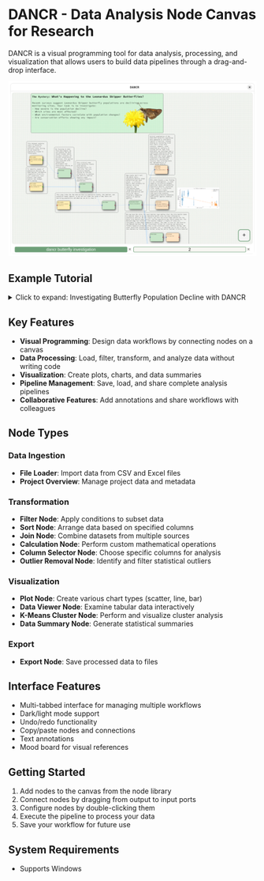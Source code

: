 # DANCR - Data Analysis Node Canvas for Research

DANCR is a visual programming tool for data analysis, processing, and visualization that allows users to build data pipelines through a drag-and-drop interface.

![DANCR's visual programming interface with an example workflow](images/pipeline_overview.png)

## Example Tutorial

<details>
<summary>Click to expand: Investigating Butterfly Population Decline with DANCR</summary>

# Investigating Butterfly Population Decline with DANCR: A Step-by-Step Guide

## If you wish to skip this tutorial and want to just run the finished pipeline:
- Download the DANCR.exe and "dancr butterfly investigation.zip"
- Install and Open DANCR
- Click the floating action button (FAB) in the bottom right corner of the canvas and navigate to "File Operations"
- Select "Import Package Pipeline (.zip)" and select "dancr butterfly investigation.zip"
- Execute pipeline by right clicking the canvas and selecting "Execute Pipeline" or via the FAB

<!-- 
SCREENSHOT SUGGESTION:
Add a screenshot of the DANCR interface with the imported pipeline.
Caption: DANCR with the pre-packaged butterfly investigation pipeline loaded
-->

## The Mystery: What's Happening to the Leonardus Skipper Butterflies?

Recent surveys suggest Leonardus Skipper butterfly populations are declining across monitoring sites. Your task is to investigate:
- How severe is the population decline?
- Which sites are most affected?
- What environmental factors correlate with population changes?
- Are conservation efforts showing any impact?

Let's use DANCR to find answers in the data.

## Step 1: Starting Your Investigation

1. Launch DANCR after installing the DANCR.exe
2. You'll see a blank canvas workspace - this will be your investigation board
3. Download the following files:
- "leonardus_population_surveys_sample.csv"
- "habitat_characteristics_sample.csv"
- "human_impacts_sample.csv"

<!-- 
SCREENSHOT SUGGESTION:
Add a screenshot of the blank DANCR canvas here.
Caption: DANCR's blank canvas - your starting point for data investigation
-->

## Step 2: Gathering the Evidence (Loading Data)

1. Right-click on the canvas and select "File Loader Node" 
2. Double-click on the new node
3. Navigate to and select "leonardus_population_surveys_sample.csv"
4. When the column selection dialog appears, leave all columns checked
5. Click "OK"

**Why this step matters:** This dataset contains years of butterfly count data across multiple sites, giving us our baseline population trends to investigate.

6. Create a second File Loader Node
7. Load "habitat_characteristics_sample.csv"
8. Keep all columns

**Why this step matters:** To identify causes of population decline, we need habitat information (vegetation diversity, soil conditions, host plants) that might explain the changes we're seeing.

<!-- 
SCREENSHOT SUGGESTION:
Add a screenshot showing the canvas with the two File Loader nodes.
Caption: Initial data loading setup with population and habitat data nodes
-->

## Step 3: Focusing on Recent Trends

1. Right-click and add a "Filter Node"
2. Connect the green output port of the population surveys node to the blue input port of the Filter Node
3. Double-click on the Filter Node
4. Create a filter:
   - Select "Year" column
   - Choose ">=" operator
   - Enter "2020" as the value
5. Click "Ok"

**Why this step matters:** By focusing on data from 2020 onward, we can examine the most recent trends, which are most relevant for current conservation decisions. This period also coincides with intensified development and restoration efforts at certain sites.

<!-- 
SCREENSHOT SUGGESTION:
Add a screenshot of the Filter Node configuration dialog.
Caption: Configuring the Filter Node to focus on recent data (2020 onwards)
-->

## Step 4: Connecting Population and Habitat Data

1. Right-click and add a "Join Node"
2. Connect the red output port of the Filter Node to the blue input port of the Join Node
3. Connect the green output port of the habitat data node to the blue input port of the Join Node
4. Double-click on the Join Node
5. When prompted, select "Full Outer Join"

**Why this step matters:** This critical step links butterfly counts with habitat characteristics for each site. The join operation matches records by Site_ID, allowing us to analyze how specific habitat features might influence butterfly populations.

<!-- 
SCREENSHOT SUGGESTION:
Add a screenshot showing how to connect nodes using the ports.
Caption: Connecting nodes to join population and habitat datasets
-->

## Step 5: Connecting Population and Habitat Data

1. Add a File Loader node and load "human_impacts_sample.csv"
2. Keep all columns
3. Right-click and add a "Join Node"
4. Connect the green output port of the Human Impacts Node to the blue input port of the Join Node
5. Connect the red output port of the previous join node that joined the population surveys with the habitat characteristics to the blue input port of the join node connecting with the human impacts node
6. Double-click on the Join Node
7. When prompted, select "Full Outer Join"

**Why this step matters:** This step links the the data we have on population counts, the habitat, and potential human impacts, so we can nail down the cause of why there are declining populations and what we can do to stop it

<!-- 
SCREENSHOT SUGGESTION:
Add a screenshot of the workflow with all data sources connected through join nodes.
Caption: Complete data integration workflow connecting all three datasets
-->

## Step 6: Calculating Key Indicators

1. Right-click and add a "Calculation Node"
2. Connect the red output port of the second Join Node to the blue input port of the Calculation Node
3. Double-click on the Calculation Node
4. Click "Create New Formula"
5. Set up your first calculation:
   - Formula Name: "Population_Density"
   - Formula: "`Count`/`Host_Plant_Abundance`"
6. Create a second calculation:
   - Formula Name: "Site_Health_Index"
   - Formula: "(`Count` / `Host_Plant_Abundance`) * (100 - `Pesticide_Concentration`)"
7. Check "Retain non-calculated columns"
8. Click "OK"

**Why this step matters:** Raw counts don't tell the whole story. Population_Density shows butterflies per host plant - a critical metric that accounts for habitat carrying capacity. The Site_Health_Index integrates both host plant availability and pesticide impact, creating a composite measure of habitat quality.

<!-- 
SCREENSHOT SUGGESTION:
Add a screenshot of the Calculation Node configuration dialog.
Caption: Creating custom formulas in the Calculation Node to derive key ecological indicators
-->

## Step 7: Visualizing Population Decline

1. Right-click and add a "Plot Node"
2. Connect the red output port of the Calculation Node to the blue input port
3. Double-click on the Plot Node
4. Configure the plot:
   - Plot Type: Time Series
   - X-axis: "Time"
   - Y-axis: "Count"
   - Title: "Butterfly Population Trends (2020-2023)"
5. Click "Ok"
6. Choose "Survey_Date" for the Date Column
7. Add the "Count" column for the y-axis column
8. Click "Ok"

It shows the population actually increasing? This is strange? Let's adjust the filter data to show data from 2018-2023.

Now we can see that there was a strong population count previous to 2020 but had a sharp decline between 2020 and 2021.

<!-- 
SCREENSHOT SUGGESTION:
Add a screenshot of the time series visualization showing the population decline.
Caption: Time series plot revealing the butterfly population decline between 2018-2023
-->

**Why this step matters:** Initial examination of the 2020-2023 butterfly population data appeared to contradict reports of decline, instead showing an increasing trend that didn't align with concerns. However, after expanding our analysis to include earlier data from 2018-2019, we confirmed that a significant population decline had indeed occurred prior to 2020, with the recent upward trajectory from 2021-2023 potentially representing recovery that coincides with the implementation of conservation efforts.

## Step 8: Uncovering Environmental Correlations

1. Add another Plot Node
2. Connect it to the Calculation Node
3. Configure:
   - Plot Type: Scatter
   - X-axis: "Pesticide Concentration"
   - Y-axis: "Population Density"
   - Title: "Impact of Pesticides on Population Density"
4. Click "Ok"
5. Choose "Pesticide_Concentration" for the x axis
6. Choose "Population_Density" for the y axis
7. Color by ""Protected_Status"
8. Click "Show Best Fit Line"
9. Click "Ok"

**Why this step matters:** This plot reveals a key finding in our investigation - a clear negative correlation between pesticide levels and butterfly population density. Protected sites (shown in a different color) maintain higher population densities even with some pesticide presence, suggesting protective measures help buffer against chemical impacts.

<!-- 
SCREENSHOT SUGGESTION:
Add a screenshot of the scatter plot showing the correlation between pesticide levels and population density.
Caption: Scatter plot revealing how pesticide concentration negatively affects butterfly population density
-->

## Step 9: Uncovering Environmental Correlations

1. Add another Plot Node
2. Connect it to the Calculation Node
3. Configure:
   - Plot Type: Bar
   - X-axis: "Site"
   - Y-axis: "Health Index"
   - Title: "Site Health Index by Location"
4. Click "Ok"
5. Choose "Site_ID" for the x axis
6. Add "Site_Health_Index" for the y axis
7. Click "Ok"

This is a lot all at once for a single chart.

8. Click to select the connection between the calculation node and the bar plot node and press delete when highlighted
9. Add a Filter node and connect the calculation node to the new filter node
   - Filter by "Habitat_Type"
   - Set operator to "="
   - Select "Prairie"
10. Select the filter node and copy and paste via "Ctrl+C" and "Ctrl+V" or via the right click dialog menu.
11. Select "Forest Edge" as the habitat type. Repeat for the remaining two filters and habitat types.
12. Copy the bar plot node and paste three more times (for each habitat filter)
13. Adjust the bar plot node titles according to their habitat filters

<!-- 
SCREENSHOT SUGGESTION:
Add a screenshot showing the multiple bar charts by habitat type.
Caption: Separate bar charts showing Site Health Index for different habitat types
-->

**Why this step matters:** We now have Bar plots for each habitat type making clear the Site Health Index by Habitat Types so we can determine which sites are most affected by population decline. We can clearly see that the Forest Edge habitat has the worst Site Health Index overall, and the population was nearly wiped out. The Wetland Edge has fantastic site health, however a couple of sites are noticeably in bad shape compared to others. The same is true for the Prairie and Meadow habitats. We can investigate further by creating and adjusting filters based on protected sites vs non protected sites, before, during, and after pesticide concentration increases, etc. I challenge you to put a cap on this mystery by investigating further using the skills learned in this tutorial

## Step 10: Saving Your Investigation Workflow

1. Click the floating action button (FAB) in the bottom right corner and navigate to "File Operations" to save your pipeline as a .json or as a .zip file if you wish to export the entire pipeline (files and all) to another computer or to share with somebody else.
2. You can load previously saved files by going to "File Operations" and selecting "Load Pipeline (.json)" or "Import Package Pipeline (.zip)"

<!-- 
SCREENSHOT SUGGESTION:
Add a screenshot of the complete workflow with all nodes connected.
Caption: Complete DANCR workflow for the butterfly population investigation
-->
</details>

## Key Features

- **Visual Programming**: Design data workflows by connecting nodes on a canvas
- **Data Processing**: Load, filter, transform, and analyze data without writing code
- **Visualization**: Create plots, charts, and data summaries
- **Pipeline Management**: Save, load, and share complete analysis pipelines
- **Collaborative Features**: Add annotations and share workflows with colleagues

## Node Types

### Data Ingestion
- **File Loader**: Import data from CSV and Excel files
- **Project Overview**: Manage project data and metadata

### Transformation
- **Filter Node**: Apply conditions to subset data
- **Sort Node**: Arrange data based on specified columns
- **Join Node**: Combine datasets from multiple sources
- **Calculation Node**: Perform custom mathematical operations
- **Column Selector Node**: Choose specific columns for analysis
- **Outlier Removal Node**: Identify and filter statistical outliers

### Visualization
- **Plot Node**: Create various chart types (scatter, line, bar)
- **Data Viewer Node**: Examine tabular data interactively
- **K-Means Cluster Node**: Perform and visualize cluster analysis
- **Data Summary Node**: Generate statistical summaries

### Export
- **Export Node**: Save processed data to files

## Interface Features

- Multi-tabbed interface for managing multiple workflows
- Dark/light mode support
- Undo/redo functionality
- Copy/paste nodes and connections
- Text annotations
- Mood board for visual references

## Getting Started

1. Add nodes to the canvas from the node library
2. Connect nodes by dragging from output to input ports
3. Configure nodes by double-clicking them
4. Execute the pipeline to process your data
5. Save your workflow for future use

## System Requirements

- Supports Windows


